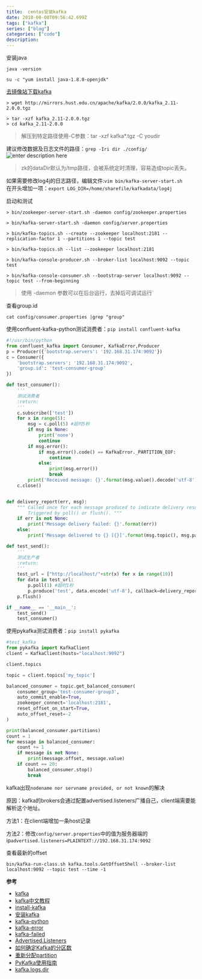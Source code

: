 ```yaml
---
title:  centos安装kafka
date: 2018-08-08T09:56:42.699Z
tags: ["kafka"]
series: ["blog"]
categories: ["code"]
description:
---
```


安装java
```shell
java -version

su -c "yum install java-1.8.0-openjdk"
```

[去镜像站下载kafka](https://www.apache.org/dyn/closer.cgi?path=/kafka/2.0.0/kafka_2.11-2.0.0.tgz)


```shell
> wget http://mirrors.hust.edu.cn/apache/kafka/2.0.0/kafka_2.11-2.0.0.tgz

> tar -xzf kafka_2.11-2.0.0.tgz
> cd kafka_2.11-2.0.0
```
> 解压到特定路径使用-C参数：tar -xzf kafka*.tgz -C youdir

建议修改数据及日志文件的路径：`grep -Iri dir ./config/`
![enter description here](https://i.loli.net/2019/05/07/5cd0f92a15cf5.jpg)
>zk的dataDir默认为/tmp路径，会被系统定时清理，容易造成topic丢失。

如果需要修改log4j的日志路径，编辑文件:`vim bin/kafka-server-start.sh`  
在开头增加一项：`export LOG_DIR=/home/sharefile/kafkadata/log4j`

启动和测试
```shell
> bin/zookeeper-server-start.sh -daemon config/zookeeper.properties

> bin/kafka-server-start.sh -daemon config/server.properties

> bin/kafka-topics.sh --create --zookeeper localhost:2181 --replication-factor 1 --partitions 1 --topic test

> bin/kafka-topics.sh --list --zookeeper localhost:2181

> bin/kafka-console-producer.sh --broker-list localhost:9092 --topic test

> bin/kafka-console-consumer.sh --bootstrap-server localhost:9092 --topic test --from-beginning

```
> 使用 -daemon 参数可以在后台运行，去掉后可调试运行`

查看group.id

```shell
cat config/consumer.properties |grep "group"
```


使用confluent-kafka-python测试消费者：`pip install confluent-kafka`

```python
#!/usr/bin/python
from confluent_kafka import Consumer, KafkaError,Producer
p = Producer({'bootstrap.servers': '192.168.31.174:9092'})
c = Consumer({
    'bootstrap.servers': '192.168.31.174:9092',
    'group.id': 'test-consumer-group'
})

def test_consumer():
    '''
    测试消费者
    :return:
    '''
    c.subscribe(['test'])
    for x in range(5):
        msg = c.poll(5) #超时5秒
        if msg is None:
            print('none')
            continue
        if msg.error():
            if msg.error().code() == KafkaError._PARTITION_EOF:
                continue
            else:
                print(msg.error())
                break
        print('Received message: {}'.format(msg.value().decode('utf-8')))
    c.close()


def delivery_report(err, msg):
    """ Called once for each message produced to indicate delivery result.
        Triggered by poll() or flush(). """
    if err is not None:
        print('Message delivery failed: {}'.format(err))
    else:
        print('Message delivered to {} [{}]'.format(msg.topic(), msg.partition()))

def test_send():
    '''
    测试生产者
    :return:
    '''
    test_url = ["http://localhost/"+str(x) for x in range(10)]
    for data in test_url:
        p.poll(1) #超时1秒
        p.produce('test', data.encode('utf-8'), callback=delivery_report)
    p.flush()

if __name__ == '__main__':
    test_send()
    test_consumer()

```

使用pykafka测试消费者：`pip install pykafka`  
```python
#test_kafka
from pykafka import KafkaClient
client = KafkaClient(hosts="localhost:9092")

client.topics

topic = client.topics['my_topic']

balanced_consumer = topic.get_balanced_consumer(
	consumer_group='test-consumer-group3',
	auto_commit_enable=True,
	zookeeper_connect='localhost:2181',
	reset_offset_on_start=True,
	auto_offset_reset=-2
)

print(balanced_consumer.partitions)
count = 1
for message in balanced_consumer:
	count += 1
	if message is not None:
		print(message.offset, message.value)
	if count == 20:
		balanced_consumer.stop()
		break
```

kafka出现`nodename nor servname provided, or not known`的解决

原因：kafka的brokers会通过配置advertised.listeners广播自己，client端需要能解析这个地址。

方法1：在client端增加一条host记录

方法2：修改`config/server.properties`中的值为服务器端的ip`advertised.listeners=PLAINTEXT://192.168.31.174:9092`

查看最新的offset
```
bin/kafka-run-class.sh kafka.tools.GetOffsetShell --broker-list localhost:9092 --topic test --time -1
```



**参考**

- [kafka](https://kafka.apache.org/quickstart)
- [kafka中文教程](http://orchome.com/kafka/index)
- [install-kafka](https://www.mtyun.com/library/how-to-install-kafka-on-centos7)
- [安装kafka](https://segmentfault.com/a/1190000012730949)
- [kafka-python](https://github.com/confluentinc/confluent-kafka-python)
- [kafka-error](https://stackoverflow.com/questions/28184194/kafka-consumer-error-xxxx-nodename-nor-servname-provided-or-not-known)
- [kafka-failed](https://stackoverflow.com/questions/43103167/failed-to-resolve-kafka9092-name-or-service-not-known-docker-php-rdkafka)
- [Advertised.Listeners](https://www.jianshu.com/p/71b295e1df4f)
- [如何确定Kafka的分区数](https://www.cnblogs.com/huxi2b/p/4757098.html)
- [重新分配partition](http://wzktravel.github.io/2015/12/31/kafka-reassign/)
- [PyKafka使用指南](https://pykafka.readthedocs.io/en/latest/usage.html)
- [kafka.logs.dir](https://stackoverflow.com/questions/50800079/kafka-application-log-configuration)